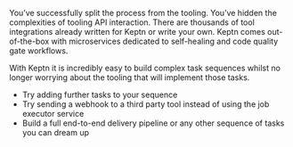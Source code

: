 You’ve successfully split the process from the tooling. You’ve hidden the complexities of tooling API interaction. There are thousands of tool integrations already written for Keptn or write your own. Keptn comes out-of-the-box with microservices dedicated to self-healing and code quality gate workflows.

With Keptn it is incredibly easy to build complex task sequences whilst no longer worrying about the tooling that will implement those tasks.

- Try adding further tasks to your sequence
- Try sending a webhook to a third party tool instead of using the job executor service
- Build a full end-to-end delivery pipeline or any other sequence of tasks you can dream up